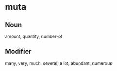 muta
===

Noun
---

amount, quantity, number-of

Modifier
---

many, very, much, several, a lot, abundant, numerous